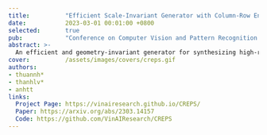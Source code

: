```yaml
---
title:          "Efficient Scale-Invariant Generator with Column-Row Entangled Pixel Synthesis "
date:           2023-03-01 00:01:00 +0800
selected:       true
pub:            "Conference on Computer Vision and Pattern Recognition (CVPR)"
abstract: >-
  An efficient and geometry-invariant generator for synthesizing high-resolution images without using spatial convolutions or a coarse-to-fine design.
cover:          /assets/images/covers/creps.gif
authors:
- thuannh*
- thanhlv*
- anhtt
links:
  Project Page: https://vinairesearch.github.io/CREPS/
  Paper: https://arxiv.org/abs/2303.14157
  Code: https://github.com/VinAIResearch/CREPS
---
```

